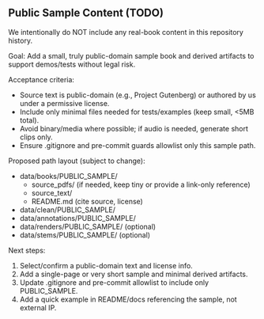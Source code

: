 Public Sample Content (TODO)
---------------------------------

We intentionally do NOT include any real-book content in this repository history.

Goal: Add a small, truly public-domain sample book and derived artifacts to support demos/tests without legal risk.

Acceptance criteria:
- Source text is public-domain (e.g., Project Gutenberg) or authored by us under a permissive license.
- Include only minimal files needed for tests/examples (keep small, <5MB total).
- Avoid binary/media where possible; if audio is needed, generate short clips only.
- Ensure .gitignore and pre-commit guards allowlist only this sample path.

Proposed path layout (subject to change):
- data/books/PUBLIC_SAMPLE/
  - source_pdfs/ (if needed, keep tiny or provide a link-only reference)
  - source_text/
  - README.md (cite source, license)
- data/clean/PUBLIC_SAMPLE/
- data/annotations/PUBLIC_SAMPLE/
- data/renders/PUBLIC_SAMPLE/ (optional)
- data/stems/PUBLIC_SAMPLE/ (optional)

Next steps:
1) Select/confirm a public-domain text and license info.
2) Add a single-page or very short sample and minimal derived artifacts.
3) Update .gitignore and pre-commit allowlist to include only PUBLIC_SAMPLE.
4) Add a quick example in README/docs referencing the sample, not external IP.
